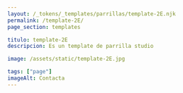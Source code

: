 ```yaml
---
layout: /_tokens/_templates/parrillas/template-2E.njk
permalink: /template-2E/
page_section: templates

titulo: template-2E
descripcion: Es un template de parrilla studio

image: /assets/static/template-2E.jpg

tags: ["page"]
imageAlt: Contacta
---
```

